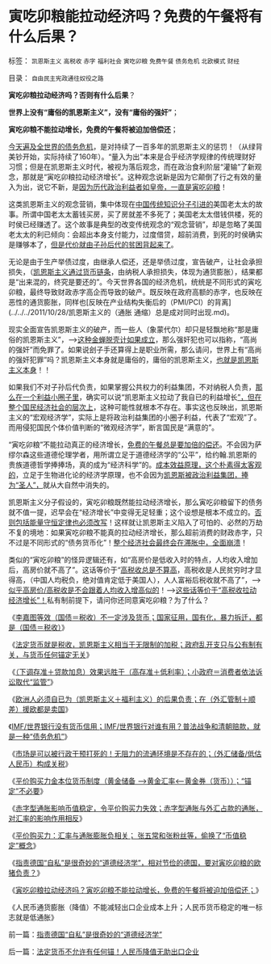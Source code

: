 # 寅吃卯粮能拉动经济吗？免费的午餐将有什么后果？

标签： `凯恩斯主义` `高税收` `赤字` `福利社会` `寅吃卯粮` `免费午餐` `债务危机` `北欧模式` `财经` 

目录： `自由民主宪政通往奴役之路`

**寅吃卯粮拉动经济吗？否则有什么后果**？

**世界上没有“庸俗的凯恩斯主义”，没有“庸俗的强奸”**；

**寅吃卯粮不能拉动增长，免费的午餐将被迫加倍偿还**；

[今天遍及全世界的债务危机](../../../2011/12/6/指责德国“自私”是很奇妙的“道德经济学”.md)，是对持续了一百多年的凯恩斯主义的惩罚！（从绿背美钞开始，实际持续了160年）。“量入为出”本来是合乎经济学规律的传统理财好习惯；但是在凯恩斯主义时代，被视为落后观念，而在政治食利阶层“灌输”了新观念，那就是“寅吃卯粮拉动经济增长”。这种观念说新是因为它颠倒了行之有效的量入为出，说它不新，是[因为历代政治利益者如皇帝，一直是寅吃卯粮](../../../2011/11/29/（外汇管制＋顺差）下援欧都是卖国.md)！

这类凯恩斯主义的观念营销，集中体现在[中国传统知识分子引进的](../../../2011/5/4/反思“全盘西化”,可能成为“全盘不开化”.md)美国老太太的故事。所谓中国老太太蓄钱买房，买了房就差不多死了；美国老太太借钱供楼，死的时侯已经赚透了。这个故事是典型的改变传统观念的“观念营销”，却是忽略了美国老太太的利已倾向：会超出本身支付能力，过度借贷，超前消费，到死的时侯确实是赚够本了，[但是代价就由子孙后代的贫困背起来了](../../../2011/9/21/隔代奴役！通向中世纪地狱的大门向欧美打开.md)。

无论是由于生产举债过度，由继承人偿还，还是举债过度，宣告破产，让社会承担损失，（[凯恩斯主义通过货币链条](../../../2009/4/24/费雪教条和凯恩斯主义.md)，由纳税人承担损失，体现为通货膨胀），结果都是“出来混的，终究是要还的”。今天世界各国的经济危机，统统是不同形式的寅吃卯粮，最终导致财政赤字高企而导致的破产。既反映在政府高额的赤字，也反映在恶性的通货膨胀，同样也[反映在产业结构失衡后的（PMI/PCI）的背离](../../../2011/10/28/凯恩斯主义的（通胀 通缩）总是成对同时出现.md)。

现实全面宣告凯恩斯主义的破产，而一些人（象蒙代尔）却只是轻飘地称“那是庸俗的凯恩斯主义”，——>[这种金蝉脱壳计如果成立](../../../2011/10/24/新制度学派使用纳什均衡代替了边际效用.md)，那么强奸犯也可以指称，“高尚的强奸”而免罪了。如果说刽子手还算得上是职业所需，那么请问，世界上有“高尚的强奸犯罪”吗？凯恩斯主义本身就是庸俗的，庸俗的凯恩斯主义，[也就是凯恩斯主义本身](../../../2011/10/14/人民币低估的经济学本质，看仇美的都是什么人？.md)！！

如果我们不对子孙后代负责，如果掌握公共权力的利益集团，不对纳税人负责，[那么在一个利益小圈子里](../../../2009/10/17/主流经济学家的选择性阉割.md)，确实可以说“凯恩斯主义拉动了我自已的利益增长[”，但在整个国民经济社会的层次上](../../../2011/8/13/宏观经济学完全错误！“宏观”毫无意义!.md)，这种可能性就根本不存在。事实这也反映出，凯恩斯主义的“宏观经济学”，实际上是将政治利益集团的小圈子利益，代表了“宏观”了。而用侵犯国民个体价值判断的“微观经济学”，断言国民是“满意的”。

“寅吃卯粮”不能拉动真正的经济增长，[免费的午餐总是要加倍的偿还](../../../2011/6/27/北欧模式的欺骗性和马克思主义.md)。不会因为萨缪尔森这些道德伦理学者，用所谓立足于道德经济学的“公平”，给约翰.凯恩斯的贵族道德哲学捧捧场，真的成为“经济科学”的。[成本效益原理，这个朴素得太客观的](../../../2009/12/7/经济学中的科学和最朴素的成本效益定律.md)，立足于生物进化论的经济学原理，也不会因为[凯恩斯被政治利益集团，捧为“圣人”，](http://darthvad.blog.163.com/blog/static/53399470200953111452935/)就从大自然中消失的。

凯恩斯主义分子假设的，寅吃卯粮既然能拉动经济增长，那么寅吃卯粮留下的债务就不值一提，迟早会在“经济增长”中变得无足轻重；这个设想是根本不成立的。[否则包括能量守恒定律也必须改写](../../../2008/7/6/什么是社会生产的价值？什么是GDP？.md)！这样就让凯恩斯主义陷入了可怕的、必然的万劫不复的境地：如果寅吃卯粮不能真的拉动经济增长，那么超前消费的财政赤字，只不过是不同形式的“债务货币化”！[整个经济社会最终会在滞胀中，全面崩溃](../../../2011/11/28/货币政策拉动增长不可能；大萧条＝经济危机＋金融危机.md)！

类似的“寅吃卯粮”的怪异逻辑还有，如“高房价是低收入时的特点，人均收入增加后，高房价就不高了”。这话等价于“[高税收总是不算高](../../../2007/12/23/冗员吃饭财政拖累：高税收无福利无助社会和谐.md)，高税收是人民贫穷时才显得高，（中国人均税负，绝对值肯定低于美国人），人人富裕后税收就不高了”，——>[似乎高房价/高税收是不会跟着人均收入增高似的](../../../2008/7/4/三个坏蛋政策博羿老百姓承受高房价危机全部代价.md)！——>[这些话等价于“高税收拉动经济增长”！](../../../2011/10/12/法定货币就是税收；凯恩斯主义相当于无限制加税.md)私有制前提下，请问你还同意寅吃卯粮？为了什么？



《[李嘉图等效（国债＝税收）不一定涉及货币；国家征用，国有化，暴力拆迁，都是（国债＝税收）](../../../2011/10/12/李嘉图等效（国债＝税收）的实物税，古钱，国家征用，暴力拆迁.md)》

《[法定货币就是税收，凯恩斯主义相当于无限制的加税；政府乱开支只与公有制有关，与货币任何锚定无关](../../../2011/10/12/法定货币就是税收；凯恩斯主义相当于无限制加税.md)》

《[（下调存准＋贷款加息）效果远胜于（高存准＋低利率）；小政府＝消费者依法诉讼取代“监管”](../../../2011/12/1/小政府＝消费者依法诉讼取代“监管”.md)》

《[欧洲人必须自已为（凯恩斯主义＋福利主义）的后果负责；在（外汇管制＋顺差）援欧都是卖国](../../../2011/11/29/（外汇管制＋顺差）下援欧都是卖国.md)》

《[IMF/世界银行没有货币信用；IMF/世界银行对谁有用？普法战争和清朝赔款，就是一种“债务危机”](../../../2011/11/29/征服高卢，普法战争，清朝赔款和欧洲的债务危机.md)》

《[市场是可以被行政干预打死的！无阻力的流通环境是不存在的；（外汇储备/低估人民币）构成关税](../../../2011/11/30/市场不是万能的，市场是可以被行政干预打死.md)》

《[平价购买力金本位货币制度（黄金储备
——>黄金汇率<——黄金券（货币））；“锚定”不必要](../../../2011/11/30/平价购买力的黄金，外汇，汇率和通货膨胀.md)》

《[赤字型通胀影响币值稳定，令平价购买力失效；赤字型通胀与外汇占款的通胀，对汇率的影响作用相反](../../../2011/11/30/平价购买力中不同类型的通胀与汇率的关系.md)》

《[平价购买力：汇率与通胀膨胀负相关； 张五常和张粉丝等，偷换了“币值稳定”概念](../../../2011/11/30/平价购买力的货币“稳定”：汇率稳定则通货膨胀.md)》

《[指责德国“自私”是很奇妙的“道德经济学”，相对节俭的德国，要对寅吃卯粮的欧猪负责？](../../../2011/12/6/指责德国“自私”是很奇妙的“道德经济学”.md)》

《[寅吃卯粮拉动经济吗？寅吃卯粮不能拉动增长，免费的午餐将被迫加倍偿还；](../../../2011/12/1/小政府＝消费者依法诉讼取代“监管”.md)》

《人民币通货膨胀（降值）不能减轻出口企业成本上升；人民币货币稳定的唯一标志就是低通胀》

前一篇：[指责德国“自私”是很奇妙的“道德经济学”](../../../2011/12/6/指责德国“自私”是很奇妙的“道德经济学”.md)

后一篇：[法定货币不允许有任何锚！人民币降值无助出口企业](../../../2011/12/7/法定货币不允许有任何锚！人民币降值无助出口企业.md)